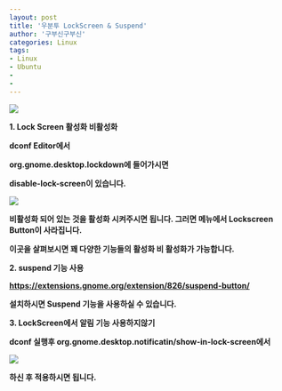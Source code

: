 ```yaml
---
layout: post
title: '우분투 LockScreen & Suspend'
author: '구부신구부신'
categories: Linux
tags:
- Linux
- Ubuntu
-
- 
---
```



<script> location.href='https://cafe.naver.com/develoid/867536' ; </script>

<p><p><img src="https://cafeptthumb-phinf.pstatic.net/MjAxOTA0MTVfMjgz/MDAxNTU1MjYwMTAwNDE4.1HO2uYWst6bDHPlbGFn4RBVh7LKTLfWg0cLsDCEo0Ksg.0F-FMIXUREoq9fwDHvPl9bW_9LpbREdRzGEWA1EFxvkg.PNG.kkw2821/%EB%94%94%EB%B2%A8%EB%A1%9C%EC%9D%B4%EB%93%9C_%EA%B8%80%EC%96%91%EC%8B%9D_%EB%94%94%ED%8F%B4%ED%8A%B8.png?type=w740"></p><p><b></p><p><b></p><p>1. Lock Screen 활성화 비활성화&nbsp;</p><p><b></p><p>dconf Editor에서&nbsp;</p><p>org.gnome.desktop.lockdown에 들어가시면&nbsp;</p><p>disable-lock-screen이 있습니다.&nbsp;</p><p><img src="https://cafeptthumb-phinf.pstatic.net/MjAxOTA1MDZfMTQ3/MDAxNTU3MTI3MTA4NjY2.GikfiXqZG8eGk2i9OuZfUUkJHSSqXFOF0CioipNcpk8g.LoRcpPezLztBW_pQiI7QMfXRRTqElPZaYRgYcixOgyAg.PNG.dominant4u/%EC%8A%A4%ED%81%AC%EB%A6%B0%EC%83%B7%2C_2019-05-06_16-16-37.png?type=w740"></p><p>비활성화 되어 있는 것을 활성화 시켜주시면 됩니다. 그러면 메뉴에서 Lockscreen Button이 사라집니다.&nbsp;</p><p>이곳을 살펴보시면 꽤 다양한 기능들의 활성화 비 활성화가 가능합니다.&nbsp;</p><p><b></p><p>2. suspend 기능 사용</p><p><a href="https://extensions.gnome.org/extension/826/suspend-button/">https://extensions.gnome.org/extension/826/suspend-button/</a></p><p>설치하시면 Suspend 기능을 사용하실 수 있습니다.&nbsp;</p><p><b></p><p>3. LockScreen에서 알림 기능 사용하지않기</p><p>dconf 실행후 org.gnome.desktop.notificatin/show-in-lock-screen에서</p><p><img src="https://cafeptthumb-phinf.pstatic.net/MjAxOTA1MDZfNTYg/MDAxNTU3MTI3NjM1NTgy.0BjrZndOjoBa0f5qSleo2bmu09VxjS2uYkYD4R5-XRog._UriSKuYAn70DaUE-XEyy-UTcY7LHosIFHJq0Z9XXEEg.PNG.dominant4u/%EC%8A%A4%ED%81%AC%EB%A6%B0%EC%83%B7%2C_2019-05-06_16-26-17.png?type=w740"><b></p><p><b></p><p>하신 후 적용하시면 됩니다.</p></p>
